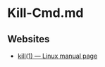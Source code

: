 # Kill-Cmd.md

## Websites

* [kill(1) — Linux manual page](https://man7.org/linux/man-pages/man1/kill.1.html)
